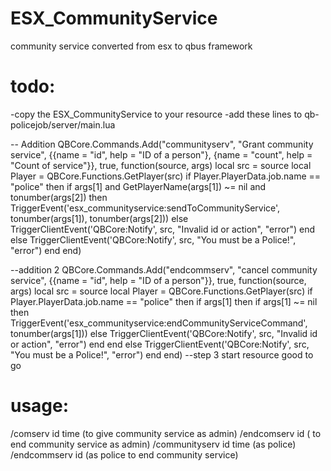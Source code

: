# ESX_CommunityService
community service converted from esx to qbus framework 

# todo: 
-copy the ESX_CommunityService to your resource 
-add these lines to qb-policejob/server/main.lua

-- Addition
QBCore.Commands.Add("communityserv", "Grant community service", {{name = "id", help = "ID of a person"}, {name = "count", help = "Count of service"}}, true, function(source, args)
    local src = source
    local Player = QBCore.Functions.GetPlayer(src)
    if Player.PlayerData.job.name == "police" then
        if args[1] and GetPlayerName(args[1]) ~= nil and tonumber(args[2]) then
            TriggerEvent('esx_communityservice:sendToCommunityService', tonumber(args[1]), tonumber(args[2]))
        else
            TriggerClientEvent('QBCore:Notify', src, "Invalid id or action", "error")
        end
    else
        TriggerClientEvent('QBCore:Notify', src, "You must be a Police!", "error")
    end
end)

--addition 2
QBCore.Commands.Add("endcommserv", "cancel community service", {{name = "id", help = "ID of a person"}}, true, function(source, args)
    local src = source
    local Player = QBCore.Functions.GetPlayer(src)
    if Player.PlayerData.job.name == "police" then
        if args[1] then
            if args[1] ~= nil then
                TriggerEvent('esx_communityservice:endCommunityServiceCommand', tonumber(args[1]))
            else
                TriggerClientEvent('QBCore:Notify', src, "Invalid id or action", "error")
            end
        end
    else
        TriggerClientEvent('QBCore:Notify', src, "You must be a Police!", "error")
    end
end)
--step 3
start resource 
good to go



# usage: 
/comserv id time (to give community service as admin)
/endcomserv id ( to end community service as admin)
/communityserv id time (as police)
/endcommserv id (as police to end community service)
